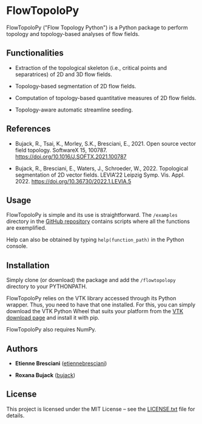 # FlowTopoloPy

FlowTopoloPy ("Flow Topology Python") is a Python package to perform topology
and topology-based analyses of flow fields.

## Functionalities

* Extraction of the topological skeleton (i.e., critical points and
separatrices) of 2D and 3D flow fields.

* Topology-based segmentation of 2D flow fields.

* Computation of topology-based quantitative measures of 2D flow fields.

* Topology-aware automatic streamline seeding.

## References

* Bujack, R., Tsai, K., Morley, S.K., Bresciani, E., 2021. Open source vector
field topology. SoftwareX 15, 100787.
https://doi.org/10.1016/J.SOFTX.2021.100787

* Bujack, R., Bresciani, E., Waters, J., Schroeder, W., 2022. Topological
segmentation of 2D vector fields. LEVIA’22  Leipzig Symp. Vis. Appl. 2022.
https://doi.org/10.36730/2022.1.LEVIA.5

## Usage

FlowTopoloPy is simple and its use is straightforward. The ``/examples``
directory in the
[GitHub repository](https://github.com/etiennebresciani/flowtopolopy)
contains scripts where all the functions are exemplified.

Help can also be obtained by typing ``help(function_path)`` in the Python
console.

## Installation

Simply clone (or download) the package and add the ``/flowtopolopy`` directory
to your PYTHONPATH.

FlowTopoloPy relies on the VTK library accessed through its Python
wrapper. Thus, you need to have that one installed. For this, you can simply
download the VTK Python Wheel that suits your platform from the
[VTK download page](https://vtk.org/download/) and install it with pip.

FlowTopoloPy also requires NumPy.

## Authors

* **Etienne Bresciani**
([etiennebresciani](https://github.com/etiennebresciani))

* **Roxana Bujack**
([bujack](https://github.com/bujack))

## License

This project is licensed under the MIT License &ndash; see the
[LICENSE.txt](LICENSE.txt) file for details.
